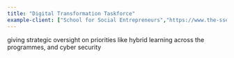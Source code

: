 ```yaml
---
title: "Digital Transformation Taskforce"
example-client: ["School for Social Entrepreneurs","https://www.the-sse.org/","with"]
---
```


giving strategic oversight on priorities like hybrid learning across the programmes, and cyber security